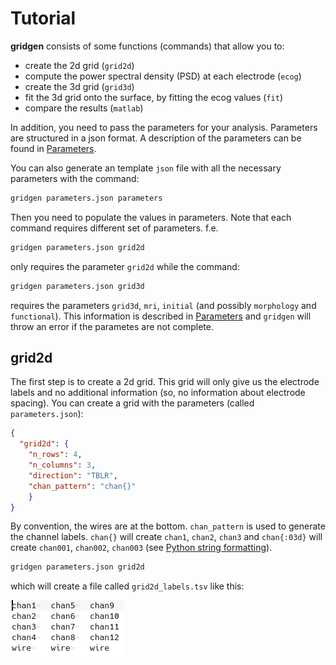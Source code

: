 # Tutorial
**gridgen** consists of some functions (commands) that allow you to:
  - create the 2d grid (`grid2d`)
  - compute the power spectral density (PSD) at each electrode (`ecog`)
  - create the 3d grid (`grid3d`)
  - fit the 3d grid onto the surface, by fitting the ecog values (`fit`)
  - compare the results (`matlab`)

In addition, you need to pass the parameters for your analysis.
Parameters are structured in a json format.
A description of the parameters can be found in [Parameters](parameters.md).

You can also generate an template `json` file with all the necessary parameters with the command:

```bash
gridgen parameters.json parameters
```

Then you need to populate the values in parameters.
Note that each command requires different set of parameters. f.e.

```bash 
gridgen parameters.json grid2d
```

only requires the parameter `grid2d` while the command:

```bash 
gridgen parameters.json grid3d
```

requires the parameters `grid3d`, `mri`, `initial` (and possibly `morphology` and `functional`).
This information is described in [Parameters](parameters.md) and `gridgen` will throw an error if the parametes are not complete.

## grid2d
The first step is to create a 2d grid.
This grid will only give us the electrode labels and no additional information (so, no information about electrode spacing).
You can create a grid with the parameters (called `parameters.json`):

```json
{
  "grid2d": {
    "n_rows": 4,
    "n_columns": 3,
    "direction": "TBLR",
    "chan_pattern": "chan{}"
    }
}
```

By convention, the wires are at the bottom. 
`chan_pattern` is used to generate the channel labels. 
`chan{}` will create `chan1`, `chan2`, `chan3` and `chan{:03d}` will create `chan001`, `chan002`, `chan003` (see [Python string formatting](https://docs.python.org/3/library/string.html#formatspec)).

```bash 
gridgen parameters.json grid2d
```

which will create a file called `grid2d_labels.tsv` like this:

![grid2d_labels.tsv](img/grid2d.png)


